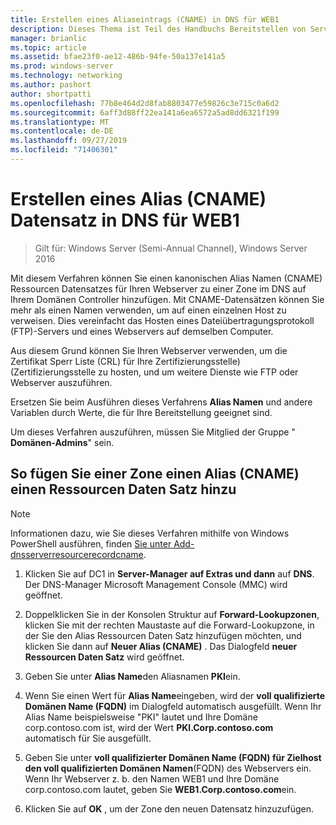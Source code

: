 ```yaml
---
title: Erstellen eines Aliaseintrags (CNAME) in DNS für WEB1
description: Dieses Thema ist Teil des Handbuchs Bereitstellen von Server Zertifikaten für drahtlose und drahtlose 802.1 x-bereit Stellungen.
manager: brianlic
ms.topic: article
ms.assetid: bfae23f0-ae12-486b-94fe-50a137e141a5
ms.prod: windows-server
ms.technology: networking
ms.author: pashort
author: shortpatti
ms.openlocfilehash: 77b8e464d2d8fab8803477e59826c3e715c0a6d2
ms.sourcegitcommit: 6aff3d88ff22ea141a6ea6572a5ad8dd6321f199
ms.translationtype: MT
ms.contentlocale: de-DE
ms.lasthandoff: 09/27/2019
ms.locfileid: "71406301"
---
```

# <a name="create-an-alias-cname-record-in-dns-for-web1"></a>Erstellen eines Alias \(CNAME\) Datensatz in DNS für WEB1

>Gilt für: Windows Server (Semi-Annual Channel), Windows Server 2016

Mit diesem Verfahren können Sie einen kanonischen Alias Namen \(CNAME\) Ressourcen Datensatzes für Ihren Webserver zu einer Zone im DNS auf Ihrem Domänen Controller hinzufügen. Mit CNAME-Datensätzen können Sie mehr als einen Namen verwenden, um auf einen einzelnen Host zu verweisen. Dies vereinfacht das Hosten eines Dateiübertragungsprotokoll \(FTP\)-Servers und eines Webservers auf demselben Computer.   
  
Aus diesem Grund können Sie Ihren Webserver verwenden, um die Zertifikat Sperr Liste \(CRL\) für Ihre Zertifizierungsstelle\) \(Zertifizierungsstelle zu hosten, und um weitere Dienste wie FTP oder Webserver auszuführen.  
  
Ersetzen Sie beim Ausführen dieses Verfahrens **Alias Namen** und andere Variablen durch Werte, die für Ihre Bereitstellung geeignet sind.  
  
Um dieses Verfahren auszuführen, müssen Sie Mitglied der Gruppe " **Domänen-Admins**" sein.  
  
## <a name="to-add-an-alias-cname-resource-record-to-a-zone"></a>So fügen Sie einer Zone einen Alias \(CNAME\) einen Ressourcen Daten Satz hinzu  
  
>[!NOTE]  
>Informationen dazu, wie Sie dieses Verfahren mithilfe von Windows PowerShell ausführen, finden [Sie unter Add-dnsserverresourcerecordcname](https://technet.microsoft.com/library/jj649894(v=wps.630).aspx).  
  
1.  Klicken Sie auf DC1 in **Server-Manager auf Extras und dann** auf **DNS**. Der DNS-Manager Microsoft Management Console (MMC) wird geöffnet.  
  
2.  Doppelklicken Sie in der Konsolen Struktur auf **Forward-Lookupzonen**, klicken Sie mit der rechten Maustaste auf die Forward-Lookupzone, in der Sie den Alias Ressourcen Daten Satz hinzufügen möchten, und klicken Sie dann auf **Neuer Alias \(CNAME\)** . Das Dialogfeld **neuer Ressourcen Daten Satz** wird geöffnet.  
  
3.  Geben Sie unter **Alias Name**den Aliasnamen **PKI**ein.  
  
4.  Wenn Sie einen Wert für **Alias Name**eingeben, wird der **voll qualifizierte Domänen Name \(FQDN\)** im Dialogfeld automatisch ausgefüllt. Wenn Ihr Alias Name beispielsweise "PKI" lautet und Ihre Domäne corp.contoso.com ist, wird der Wert **PKI.Corp.contoso.com** automatisch für Sie ausgefüllt.  
  
5.  Geben Sie unter **voll qualifizierter Domänen Name \(FQDN\) für Zielhost den voll qualifizierten Domänen Namen**(FQDN) des Webservers ein. Wenn Ihr Webserver z. b. den Namen WEB1 und Ihre Domäne corp.contoso.com lautet, geben Sie **WEB1.Corp.contoso.com**ein.  
  
6.  Klicken Sie auf **OK** , um der Zone den neuen Datensatz hinzuzufügen.  
  

